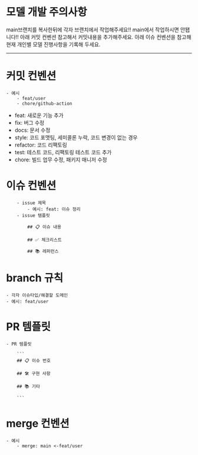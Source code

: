 # 모델 개발 주의사항
 main브랜치를 복사한뒤에 각자 브랜치에서 작업해주세요!! main에서 작업하시면 안됍니다!!
 아래 커밋 컨벤션 참고해서 커밋내용을 추가해주세요.
 아래 이슈 컨벤션을 참고해 현재 개인별 모델 진행사항을 기록해 두세요.
 



---
# 커밋 컨벤션
    - 예시
        - feat/user
        - chore/github-action

- feat: 새로운 기능 추가
- fix: 버그 수정
- docs: 문서 수정
- style: 코드 포맷팅, 세미콜론 누락, 코드 변경이 없는 경우
- refactor: 코드 리팩토링
- test: 테스트 코드, 리팩토링 테스트 코드 추가
- chore: 빌드 업무 수정, 패키지 매니저 수정


# 이슈 컨벤션
        - issue 제목
            - 예시: feat: 이슈 정리
        - issue 템플릿

            ## 📋 이슈 내용
            
            ## ✅ 체크리스트
            
            ## 📚 레퍼런스


# branch 규칙
    - 각자 이슈타입/해결할 도메인
    - 예시: feat/user
    
    

# PR 템플릿
    - PR 템플릿

        ```
        ## 📋 이슈 번호
        
        ## 🛠 구현 사항
        
        ## 📚 기타
        
        ```

# merge 컨벤션
    - 예시
        - merge: main <-feat/user
